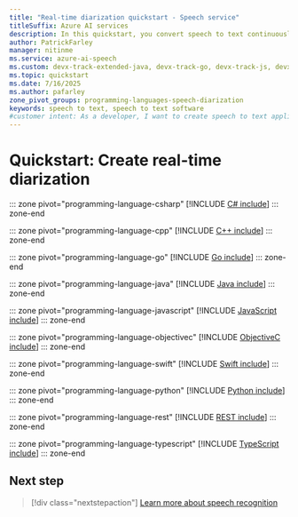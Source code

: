 ```yaml
---
title: "Real-time diarization quickstart - Speech service"
titleSuffix: Azure AI services
description: In this quickstart, you convert speech to text continuously from a file. The Speech service transcribes the speech and identifies one or more speakers.
author: PatrickFarley
manager: nitinme
ms.service: azure-ai-speech
ms.custom: devx-track-extended-java, devx-track-go, devx-track-js, devx-track-python
ms.topic: quickstart
ms.date: 7/16/2025
ms.author: pafarley
zone_pivot_groups: programming-languages-speech-diarization
keywords: speech to text, speech to text software
#customer intent: As a developer, I want to create speech to text applications that use diarization to identify speakers in multiple person conversations.
---
```


# Quickstart: Create real-time diarization

::: zone pivot="programming-language-csharp"
[!INCLUDE [C# include](includes/quickstarts/stt-diarization/csharp.md)]
::: zone-end

::: zone pivot="programming-language-cpp"
[!INCLUDE [C++ include](includes/quickstarts/stt-diarization/cpp.md)]
::: zone-end

::: zone pivot="programming-language-go"
[!INCLUDE [Go include](includes/quickstarts/stt-diarization/go.md)]
::: zone-end

::: zone pivot="programming-language-java"
[!INCLUDE [Java include](includes/quickstarts/stt-diarization/java.md)]
::: zone-end

::: zone pivot="programming-language-javascript"
[!INCLUDE [JavaScript include](includes/quickstarts/stt-diarization/javascript.md)]
::: zone-end

::: zone pivot="programming-language-objectivec"
[!INCLUDE [ObjectiveC include](includes/quickstarts/stt-diarization/objectivec.md)]
::: zone-end

::: zone pivot="programming-language-swift"
[!INCLUDE [Swift include](includes/quickstarts/stt-diarization/swift.md)]
::: zone-end

::: zone pivot="programming-language-python"
[!INCLUDE [Python include](includes/quickstarts/stt-diarization/python.md)]
::: zone-end

::: zone pivot="programming-language-rest"
[!INCLUDE [REST include](includes/quickstarts/stt-diarization/rest.md)]
::: zone-end

::: zone pivot="programming-language-typescript"
[!INCLUDE [TypeScript include](includes/quickstarts/stt-diarization/typescript.md)]
::: zone-end

## Next step

> [!div class="nextstepaction"]
> [Learn more about speech recognition](how-to-recognize-speech.md)
